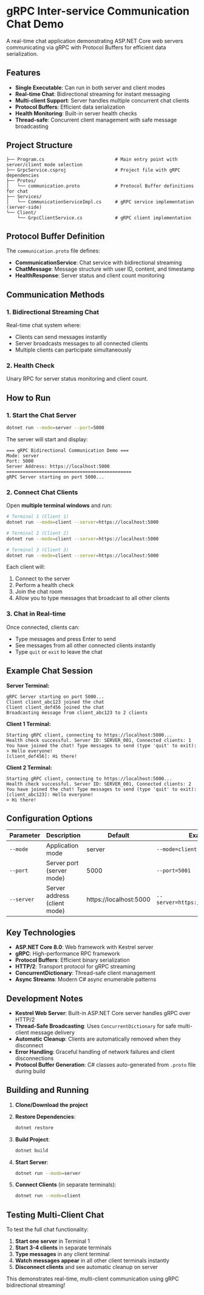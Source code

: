 # gRPC Inter-service Communication Chat Demo

A real-time chat application demonstrating ASP.NET Core web servers communicating via gRPC with Protocol Buffers for efficient data serialization.

## Features

- **Single Executable**: Can run in both server and client modes
- **Real-time Chat**: Bidirectional streaming for instant messaging
- **Multi-client Support**: Server handles multiple concurrent chat clients
- **Protocol Buffers**: Efficient data serialization
- **Health Monitoring**: Built-in server health checks
- **Thread-safe**: Concurrent client management with safe message broadcasting

## Project Structure

```
├── Program.cs                          # Main entry point with server/client mode selection
├── GrpcService.csproj                  # Project file with gRPC dependencies
├── Protos/
│   └── communication.proto             # Protocol Buffer definitions for chat
├── Services/
│   └── CommunicationServiceImpl.cs     # gRPC service implementation (server-side)
└── Client/
    └── GrpcClientService.cs            # gRPC client implementation
```

## Protocol Buffer Definition

The `communication.proto` file defines:
- **CommunicationService**: Chat service with bidirectional streaming
- **ChatMessage**: Message structure with user ID, content, and timestamp
- **HealthResponse**: Server status and client count monitoring

## Communication Methods

### 1. Bidirectional Streaming Chat
Real-time chat system where:
- Clients can send messages instantly
- Server broadcasts messages to all connected clients
- Multiple clients can participate simultaneously

### 2. Health Check
Unary RPC for server status monitoring and client count.

## How to Run

### 1. Start the Chat Server
```bash
dotnet run --mode=server --port=5000
```

The server will start and display:
```
=== gRPC Bidirectional Communication Demo ===
Mode: server
Port: 5000
Server Address: https://localhost:5000
==============================================
gRPC Server starting on port 5000...
```

### 2. Connect Chat Clients

Open **multiple terminal windows** and run:

```bash
# Terminal 1 (Client 1)
dotnet run --mode=client --server=https://localhost:5000

# Terminal 2 (Client 2) 
dotnet run --mode=client --server=https://localhost:5000

# Terminal 3 (Client 3)
dotnet run --mode=client --server=https://localhost:5000
```

Each client will:
1. Connect to the server
2. Perform a health check
3. Join the chat room
4. Allow you to type messages that broadcast to all other clients

### 3. Chat in Real-time

Once connected, clients can:
- Type messages and press Enter to send
- See messages from all other connected clients instantly
- Type `quit` or `exit` to leave the chat

## Example Chat Session

**Server Terminal:**
```
gRPC Server starting on port 5000...
Client client_abc123 joined the chat
Client client_def456 joined the chat
Broadcasting message from client_abc123 to 2 clients
```

**Client 1 Terminal:**
```
Starting gRPC client, connecting to https://localhost:5000...
Health check successful. Server ID: SERVER_001, Connected clients: 1
You have joined the chat! Type messages to send (type 'quit' to exit):
> Hello everyone!
[client_def456]: Hi there!
```

**Client 2 Terminal:**
```
Starting gRPC client, connecting to https://localhost:5000...
Health check successful. Server ID: SERVER_001, Connected clients: 2
You have joined the chat! Type messages to send (type 'quit' to exit):
[client_abc123]: Hello everyone!
> Hi there!
```

## Configuration Options

| Parameter | Description | Default | Example |
|-----------|-------------|---------|---------|
| `--mode` | Application mode | server | `--mode=client` |
| `--port` | Server port (server mode) | 5000 | `--port=5001` |
| `--server` | Server address (client mode) | https://localhost:5000 | `--server=https://localhost:5001` |

## Key Technologies

- **ASP.NET Core 8.0**: Web framework with Kestrel server
- **gRPC**: High-performance RPC framework
- **Protocol Buffers**: Efficient binary serialization
- **HTTP/2**: Transport protocol for gRPC streaming
- **ConcurrentDictionary**: Thread-safe client management
- **Async Streams**: Modern C# async enumerable patterns

## Development Notes

- **Kestrel Web Server**: Built-in ASP.NET Core server handles gRPC over HTTP/2
- **Thread-Safe Broadcasting**: Uses `ConcurrentDictionary` for safe multi-client message delivery
- **Automatic Cleanup**: Clients are automatically removed when they disconnect
- **Error Handling**: Graceful handling of network failures and client disconnections
- **Protocol Buffer Generation**: C# classes auto-generated from `.proto` file during build

## Building and Running

1. **Clone/Download the project**

2. **Restore Dependencies**:
   ```bash
   dotnet restore
   ```

3. **Build Project**:
   ```bash
   dotnet build
   ```

4. **Start Server**:
   ```bash
   dotnet run --mode=server
   ```

5. **Connect Clients** (in separate terminals):
   ```bash
   dotnet run --mode=client
   ```

## Testing Multi-Client Chat

To test the full chat functionality:

1. **Start one server** in Terminal 1
2. **Start 3-4 clients** in separate terminals
3. **Type messages** in any client terminal
4. **Watch messages appear** in all other client terminals instantly
5. **Disconnect clients** and see automatic cleanup on server

This demonstrates real-time, multi-client communication using gRPC bidirectional streaming!